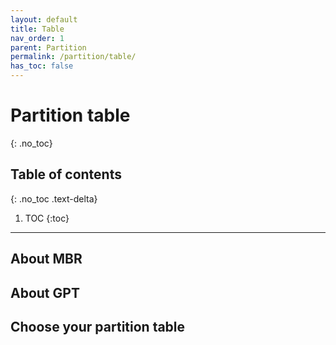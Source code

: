 ```yaml
---
layout: default
title: Table
nav_order: 1
parent: Partition
permalink: /partition/table/
has_toc: false
---
```


# Partition table
{: .no_toc}

## Table of contents
{: .no_toc .text-delta}

1. TOC
{:toc}

---

## About MBR

## About GPT

## Choose your partition table
